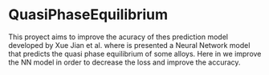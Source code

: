 # QuasiPhaseEquilibrium
This proyect aims  to improve the acuracy of thes prediction model developed by Xue Jian et al. where is presented a Neural Network model that predicts the quasi phase equilibrium of some alloys. Here in we improve the NN model in order to decrease the loss and improve the accuracy.
